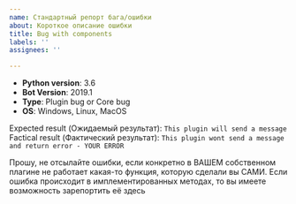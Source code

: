 ```yaml
---
name: Стандартный репорт бага/ошибки
about: Короткое описание ошибки
title: Bug with components
labels: ''
assignees: ''

---
```


- **Python version**: 3.6
- **Bot Version**: 2019.1
- **Type**: Plugin bug or Core bug
- **OS**: Windows, Linux, MacOS

Expected result (Ожидаемый результат):
`This plugin will send a message`
Factical result (Фактический результат):
`This plugin wont send a message and return error - YOUR ERROR`

Прошу, не отсылайте ошибки, если конкретно в ВАШЕМ собственном плагине не работает какая-то функция, которую сделали вы САМИ. Если ошибка происходит в имплементированных методах, то вы имеете возможность зарепортить её здесь
